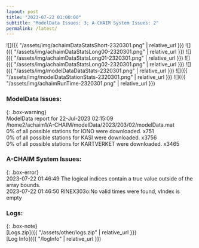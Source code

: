 ```yaml
---
layout: post
title: "2023-07-22 01:00:00"
subtitle: "ModelData Issues: 3; A-CHAIM System Issues: 2"
permalink: /latest/
---
```


![]({{ "/assets/img/achaimDataStatsShort-2320301.png" | relative_url }})
![]({{ "/assets/img/achaimDataStatsLong00-2320301.png" | relative_url }})
![]({{ "/assets/img/achaimDataStatsLong01-2320301.png" | relative_url }})
![]({{ "/assets/img/achaimDataStatsLong02-2320301.png" | relative_url }})
![]({{ "/assets/img/modelDataDataStats-2320301.png" | relative_url }})
![]({{ "/assets/img/modelDataStationStats-2320301.png" | relative_url }})
![]({{ "/assets/img/achaimRunTime-2320301.png" | relative_url }})


### ModelData Issues:  
  
{: .box-warning}  
 ModelData report for 22-Jul-2023 02:15:09   
 /home2/achaim1/A-CHAIM/modelData/2023/203/02/modelData.mat   
 0% of all possible stations for IONO were downloaded. x751   
 0% of all possible stations for KASI were downloaded. x3756   
 0% of all possible stations for KARTVERKET were downloaded. x3465   
  
### A-CHAIM System Issues:  
  
{: .box-error}  
2023-07-22 01:46:49 The logical indices contain a true value outside of the array bounds.  
2023-07-22 01:46:50 RINEX303o:No valid times were found, vIndex is empty  

### Logs:  
  
{: .box-note}  
[Logs.zip]({{ "/assets/other/logs.zip" | relative_url }})  
[Log Info]({{ "/logInfo" | relative_url }})  
